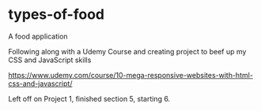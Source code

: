 # types-of-food
A food application 


Following along with a Udemy Course and creating project to beef up my CSS and JavaScript skills

https://www.udemy.com/course/10-mega-responsive-websites-with-html-css-and-javascript/

Left off on Project 1, finished section 5, starting 6.